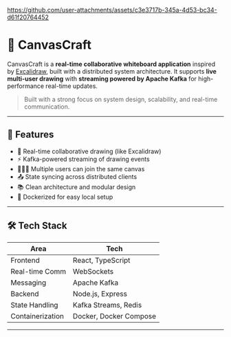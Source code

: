 https://github.com/user-attachments/assets/c3e3717b-345a-4d53-bc34-d61f20764452

# 🧠 CanvasCraft

CanvasCraft is a **real-time collaborative whiteboard application** inspired by [Excalidraw](https://excalidraw.com/), built with a distributed system architecture. It supports **live multi-user drawing** with **streaming powered by Apache Kafka** for high-performance real-time updates.

> Built with a strong focus on system design, scalability, and real-time communication.

---

## 🚀 Features

- 🎨 Real-time collaborative drawing (like Excalidraw)
- ⚡ Kafka-powered streaming of drawing events
- 🧑‍🤝‍🧑 Multiple users can join the same canvas
- 📤 State syncing across distributed clients
- 📚 Clean architecture and modular design
- 🐳 Dockerized for easy local setup

---

## 🛠️ Tech Stack

| Area            | Tech                             |
|-----------------|----------------------------------|
| Frontend        | React, TypeScript                |
| Real-time Comm  | WebSockets                       |
| Messaging       | Apache Kafka                     |
| Backend         | Node.js, Express                 |
| State Handling  | Kafka Streams, Redis             |
| Containerization| Docker, Docker Compose           |

---



